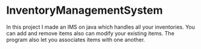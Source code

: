 # InventoryManagementSystem
In this project I made an IMS on java which handles all your inventories. You can add and remove items also can modify your existing items. The program also let you associates items with one another.
